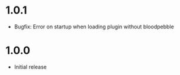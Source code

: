 # 1.0.1
- Bugfix: Error on startup when loading plugin without bloodpebble

# 1.0.0
- Initial release